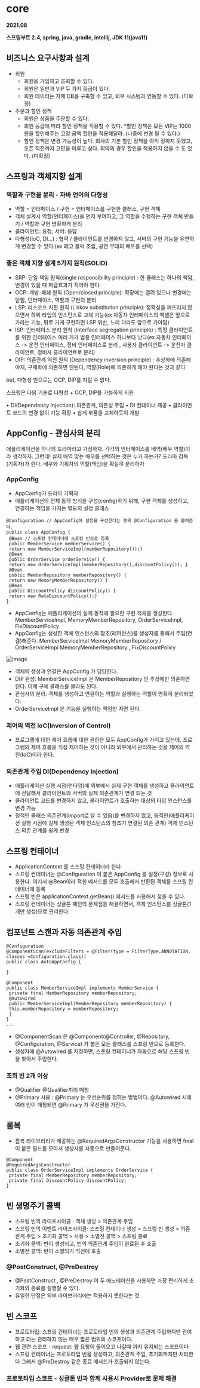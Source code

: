 # core
**2021.08**


**스프링부트 2.4, spring, java, gradle, intellij, JDK 11(java11)**


## 비즈니스 요구사항과 설계
* 회원
  * 회원을 가입하고 조회할 수 있다.
  * 회원은 일반과 VIP 두 가지 등급이 있다.
  * 회원 데이터는 자체 DB를 구축할 수 있고, 외부 시스템과 연동할 수 있다. (미확정)
* 주문과 할인 정책
  * 회원은 상품을 주문할 수 있다.
  * 회원 등급에 따라 할인 정책을 적용할 수 있다.
  *할인 정책은 모든 VIP는 1000원을 할인해주는 고정 금액 할인을 적용해달라. (나중에 변경 될 수 있다.)
  * 할인 정책은 변경 가능성이 높다. 회사의 기본 할인 정책을 아직 정하지 못했고, 오픈 직전까지 고민을 미루고 싶다. 최악의 경우 할인을 적용하지 않을 수 도 있다. (미확정)
  
## 스프링과 객체지향 설계

### 역할과 구현을 분리 - 자바 언어의 다형성
* 역할 = 인터페이스 / 구현 = 인터페이스를 구현한 클래스, 구현 객체
* 객체 설계시 역할(인터페이스)을 먼저 부여하고, 그 역할을 수행하는 구현 객체 만들기 / 역할과 구현 명확하게 분리
* 클라이언트: 요청, 서버: 응답
* 다형성(IoC, DI...) : 협력 / 클라이언트를 변경하지 않고, 서버의 구현 기능을 유연하게 변경할 수 있다.(ex 레고 블럭 조립, 공연 무대의 배우를 선택)

### 좋은 객체 지향 설계 5가지 원칙(SOLID)
* SRP: 단일 책임 원칙(single responsibility principle) : 한 클래스는 하나의 책임, 변경이 있을 때 파급효과가 적어야 한다.
* OCP: 개방-폐쇄 원칙 (Open/closed principle): 확장에는 열려 있으나 변경에는 닫힘, 인터페이스, 역할과 구현의 분리
* LSP: 리스코프 치환 원칙 (Liskov substitution principle): 정확성을 깨뜨리지 않으면서 하위 타입의 인스턴스로 교체 가능(ex 자동차 인터페이스의 엑셀은 앞으로 가라는 기능, 뒤로 가게 구현하면 LSP 위반, 느리
더라도 앞으로 가야함)
* ISP: 인터페이스 분리 원칙 (Interface segregation principle) : 특정 클라이언트를 위한 인터페이스 여러 개가 범용 인터페이스 하나보다 낫다(ex 자동차 인터페이스 -> 운전 인터페이스, 정비 인터페이스로 분리
, 사용자 클라이언트 -> 운전자 클라이언트, 정비사 클라이언트로 분리)
* DIP: 의존관계 역전 원칙 (Dependency inversion principle) : 추상화에 의존해야지, 구체화에 의존하면 안된다, 역할(Role)에 의존하게 해야 한다는 것과 같다

but, 다형성 만으로는 OCP, DIP를 지킬 수 없다.

스프링은 다음 기술로 다형성 + OCP, DIP를 가능하게 지원

• DI(Dependency Injection): 의존관계, 의존성 주입
• DI 컨테이너 제공
• 클라이언트 코드의 변경 없이 기능 확장
• 쉽게 부품을 교체하듯이 개발

## AppConfig - 관심사의 분리
애플리케이션을 하나의 드라마라고 가정하자. 각각의 인터페이스를 배역(배우 역할)이라 생각하자. 그런데! 실제 배역 맞는 배우를 선택하는 것은 누가 하는가?
드라마 감독(기획자)가 한다.
배우와 기획자의 역할(책임)을 확실히 분리하자

### AppConfig
* AppConfig가 드라마 기획자
* 애플리케이션의 전체 동작 방식을 구성(config)하기 위해, 구현 객체를 생성하고, 연결하는 책임을 가지는 별도의 설정 클래스

```
@Configuration // AppConfig에 설정을 구성한다는 뜻의 @Configuration 을 붙여준다.
public class AppConfig {
 @Bean // 스프링 컨테이너에 스프링 빈으로 등록
 public MemberService memberService() {
 return new MemberServiceImpl(memberRepository());}
 @Bean
 public OrderService orderService() {
 return new OrderServiceImpl(memberRepository(),discountPolicy()); }
 @Bean
 public MemberRepository memberRepository() {
 return new MemoryMemberRepository() }
 @Bean
 public DiscountPolicy discountPolicy() {
 return new RateDiscountPolicy();}
}

```

* AppConfig는 애플리케이션의 실제 동작에 필요한 구현 객체를 생성한다.
 MemberServiceImpl, MemoryMemberRepository, OrderServiceImpl, FixDiscountPolicy
* AppConfig는 생성한 객체 인스턴스의 참조(레퍼런스)를 생성자를 통해서 주입(연결)해준다.
 MemberServiceImpl MemoryMemberRepository / OrderServiceImpl MemoryMemberRepository , FixDiscountPolicy

![image](https://user-images.githubusercontent.com/76150392/131256347-4007cef0-98fc-4a2a-bb78-615c4811643f.png)
* 객체의 생성과 연결은 AppConfig 가 담당한다.
* DIP 완성: MemberServiceImpl 은 MemberRepository 인 추상에만 의존하면 된다. 이제 구체 클래스를 몰라도 된다.
* 관심사의 분리: 객체를 생성하고 연결하는 역할과 실행하는 역할이 명확히 분리되었다.
* OrderServiceImpl 은 기능을 실행하는 책임만 지면 된다.

### 제어의 역전 IoC(Inversion of Control)
* 프로그램에 대한 제어 흐름에 대한 권한은 모두 AppConfig가 가지고 있는데, 프로그램의 제어 흐름을 직접 제어하는 것이 아니라 외부에서 관리하는 것을 제어의 역전(IoC)이라 한다.

### 의존관계 주입 DI(Dependency Injection)
* 애플리케이션 실행 시점(런타임)에 외부에서 실제 구현 객체를 생성하고 클라이언트에 전달해서 클라이언트와 서버의 실제 의존관계가 연결 되는 것
* 클라이언트 코드를 변경하지 않고, 클라이언트가 호출하는 대상의 타입 인스턴스를 변경 가능
* 정적인 클래스 의존관계(import로 알 수 있음)를 변경하지 않고, 동적인(애플리케이션 실행 시점에 실제 생성된 객체 인스턴스의 참조가 연결된 의존 관계) 객체 인스턴스 의존 관계를 쉽게 변경

## 스프링 컨테이너
* ApplicationContext 를 스프링 컨테이너라 한다
* 스프링 컨테이너는 @Configuration 이 붙은 AppConfig 를 설정(구성) 정보로 사용한다. 여기서 @Bean이라 적힌 메서드를 모두 호출해서 반환된 객체를 스프링 컨테이너에 등록
* 스프링 빈은 applicationContext.getBean() 메서드를 사용해서 찾을 수 있다.
* 스프링 컨테이너는 싱글톤 패턴의 문제점을 해결하면서, 객체 인스턴스를 싱글톤(1개만 생성)으로 관리한다.

## 컴포넌트 스캔과 자동 의존관계 주입
```
@Configuration
@ComponentScan(excludeFilters = @Filter(type = FilterType.ANNOTATION, classes =Configuration.class))
public class AutoAppConfig {
 
}
```

```
@Component
public class MemberServiceImpl implements MemberService {
 private final MemberRepository memberRepository;
 @Autowired
 public MemberServiceImpl(MemberRepository memberRepository) {
 this.memberRepository = memberRepository;
 }
}
...
```

* @ComponentScan 은 @Component(@Controller, @Repository, @Configuration, @Service) 가 붙은 모든 클래스를 스프링 빈으로 등록한다.
* 생성자에 @Autowired 를 지정하면, 스프링 컨테이너가 자동으로 해당 스프링 빈을 찾아서 주입한다.

### 조회 빈 2개 이상
* @Qualifier @Qualifier끼리 매칭
* @Primary 사용 : @Primary 는 우선순위를 정하는 방법이다. @Autowired 시에 여러 빈이 매칭되면 @Primary 가 우선권을 가진다.

## 롬복
* 롬복 라이브러리가 제공하는 @RequiredArgsConstructor 기능을 사용하면 final이 붙은 필드를 모아서 생성자를 자동으로 만들어준다. 
```
@Component
@RequiredArgsConstructor
public class OrderServiceImpl implements OrderService {
 private final MemberRepository memberRepository;
 private final DiscountPolicy discountPolicy;
}
```

## 빈 생명주기 콜백
* 스프링 빈의 라이프사이클 : 객체 생성 > 의존관계 주입
* 스프링 빈의 이벤트 라이프사이클: 스프링 컨테이너 생성 > 스프링 빈 생성 > 의존관계 주입 > 초기화 콜백 > 사용 > 소멸전 콜백 > 스프링 종료
 * 초기화 콜백: 빈이 생성되고, 빈의 의존관계 주입이 완료된 후 호출
 * 소멸전 콜백: 빈이 소멸되기 직전에 호출

### @PostConstruct, @PreDestroy 
* @PostConstruct , @PreDestroy 이 두 애노테이션을 사용하면 가장 편리하게 초기화와 종료를 실행할 수 있다.
* 유일한 단점은 외부 라이브러리에는 적용하지 못한다는 것

## 빈 스코프
* 프로토타입: 스프링 컨테이너는 프로토타입 빈의 생성과 의존관계 주입까지만 관여하고 더는 관리하지 않는 매우 짧은 범위의 스코프이다.
* 웹 관련 스코프 - request: 웹 요청이 들어오고 나갈때 까지 유지되는 스코프이다
* 스프링 컨테이너는 프로토타입 빈을 생성하고, 의존관계 주입, 초기화까지만 처리한다 그래서 @PreDestroy 같은 종료 메서드가 호출되지 않는다.

### 프로토타입 스코프 - 싱글톤 빈과 함께 사용시 Provider로 문제 해결
